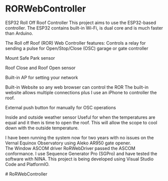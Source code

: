 # RORWebController
ESP32 Roll Off Roof Controller
This project aims to use the ESP32-based controller. 
The ESP32 contains built-in Wi-Fi, is dual core and is much faster than Arduino. 

The Roll off Roof (ROR) Web Controller features:
Controls a relay for sending a pulse for Open/Stop/Close (OSC) garage or gate controller

Mount Safe Park sensor

Roof Close and Roof Open sensor

Built-in AP for setting your network 

Built-in Website so any web browser can control the ROR 
The built-in website allows multiple connections plus I use an iPhone to controller the roof. 

External push button for manually for OSC operations

Inside and outside weather sensor
Useful for when the temperatures are equal and it then is time to open the roof. This will allow the scope to cool down with the outside temperature.

I have been running the system now for two years with no issues on the Vernal Equinox Observatory using Aleko AR950 gate opener.  
The Window ASCOM driver RoRWebDriver passed the ASCOM conformance.  I use Sequence Generator Pro (SGPro) and have tested the software with NINA. 
This project is being developed using Visual Studio Code and PlatformIO.

#   R o R W e b C o n t r o l l e r 
 
 
